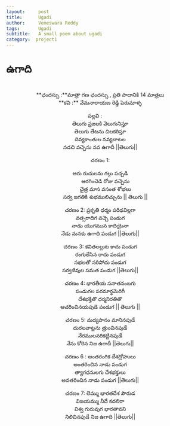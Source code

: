 ```yaml
---
layout:     post
title:      Ugadi
author:     Vemeswara Reddy
tags: 		Ugadi
subtitle:  	A small poem about ugadi
category:  project1
---
```

<!-- Start Writing Below in Markdown -->

# ఉగాది 
<br />
<div align="center">
**ఛందస్సు :**మాత్రా గణ ఛందస్సు , ప్రతి పాదానికి 14 మాత్రలు<br />
**కవి :** వేమనారాయణ రెడ్డి పెరుమాళ్ళ<br />

పల్లవి :   <span style="text-indent: -2em; margin-left: 2em;">   
	     తెలుగు ప్రజలకి వెలుగునిస్తూ<br />
	     తెలుగు తేటను చిలకరిస్తూ<br />
	        దివ్యకాంతుల నవ్యబాటల<br />
             నడచి వచ్చెను నవ ఉగాదీ        ||తెలుగు|| </span>

చరణం 1:   <p style="text-indent: -2em; margin-left: 2em;">
	   ఆరు రుచులను గల్గు పచ్చడి<br />
             ఆరగించెడి  రోజు వచ్చెను<br />
             చైత్ర మాస వసంత శోభలు<br />
             సర్వ జగతికి శుభములిచ్చును   || తెలుగు ||

చరణం 2:    ప్రకృతి ధర్మం పరిఢవిల్లగా <br />
             వత్సరాదిగ వచ్చె పండుగ<br />
             నాడు యుగమున కాదియైనా<br />
             నేడు మనకు ఉగాది పండుగ     ||తెలుగు||

చరణం 3:    కవితలల్లుట కాదు పండుగ <br />
             రంగులేసిన రాదు పండుగ<br />
             సభలతో సరిపోదు పండుగ <br />
             సర్వజీవుల సమత పండుగ       ||తెలుగు||

చరణం 4:    భారతీయ సనాతనంబగు<br />
             పండుగల పరమార్థమెరిగీ<br />
             దేశభక్తితొ ధర్మనిరతితొ<br />
             ఆచరించినయపుడె పండుగ    || తెలుగు ||

చరణం 5:    మద్యపానం మానినపుడే<br />
             దురలవాట్లను త్రుంచినపుడే<br />
             నేరములనరికట్టినపుడే<br />
             నేను కోరిన నిజ ఉగాదీ                ||తెలుగు||

చరణం 6 :   ఆంతరంగిక దేశద్రోహులు <br />
             అంతరించిన నాడు పండుగ <br />
             త్యాగధనులగు దేశభక్తులు<br />
             అవతరించిన నాడు పండుగ      ||తెలుగు||

చరణం 7:    లెమ్ము భారతదేశ పౌరుడ<br />
             విజయమ్ము నీదే కదలిరా<br />
             విశ్వ గురువుగ భారతావని<br />
             నిలిచినపుడే నిజ ఉగాది           ||తెలుగు||
</div>
